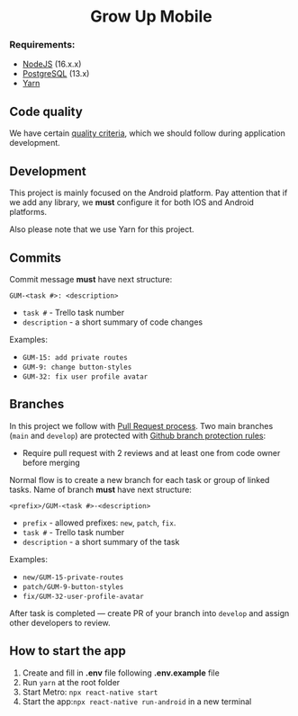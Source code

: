 <h1 align="center">
  Grow Up Mobile
</h1>

### Requirements:

- [NodeJS](https://nodejs.org) (16.x.x)
- [PostgreSQL](https://www.postgresql.org) (13.x)
- [Yarn](https://yarnpkg.com)

## Code quality

We have certain [quality criteria](https://github.com/BinaryStudioAcademy/quality-criteria/blob/production/source/javascript.md), which we should follow during application development.

## Development

This project is mainly focused on the Android platform. Pay attention that if we add any library, we **must** configure it for both IOS and Android platforms.

Also please note that we use Yarn for this project.

## Commits

Commit message **must** have next structure:

```
GUM-<task #>: <description>
```

- `task #` - Trello task number
- `description` - a short summary of code changes

Examples:

- `GUM-15: add private routes`
- `GUM-9: change button-styles`
- `GUM-32: fix user profile avatar`

## Branches

In this project we follow with [Pull Request process](https://help.github.com/en/articles/about-pull-requests). Two main branches (`main` and `develop`) are protected with [Github branch protection rules](https://help.github.com/en/articles/defining-the-mergeability-of-pull-requests):

- Require pull request with 2 reviews and at least one from code owner before merging

Normal flow is to create a new branch for each task or group of linked tasks. Name of branch **must** have next structure:

```
<prefix>/GUM-<task #>-<description>
```

- `prefix` - allowed prefixes: `new`, `patch`, `fix`.
- `task #` - Trello task number
- `description` - a short summary of the task

Examples:

- `new/GUM-15-private-routes`
- `patch/GUM-9-button-styles`
- `fix/GUM-32-user-profile-avatar`

After task is completed ― create PR of your branch into `develop` and assign other developers to review.

## How to start the app

1. Create and fill in **.env** file following **.env.example** file
2. Run `yarn` at the root folder
3. Start Metro: `npx react-native start`
4. Start the app:`npx react-native run-android` in a new terminal

